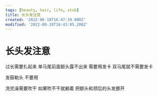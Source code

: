 ```yaml
---
tags: [beauty, hair, life, stub]
title: 长头发注意
created: '2022-06-18T16:47:39.000Z'
modified: '2022-08-18T16:43:05.280Z'
---
```


# 长头发注意

过长需要扎起来 单马尾前面额头露不出来 需要用发卡 双马尾就不需要发卡

发箍勒头 不要用

洗完澡需要吹干 如果吹不干就躺着 把额头和颈后的头发挪开
